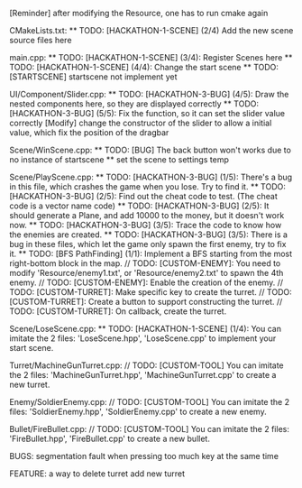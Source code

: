[Reminder] after modifying the Resource, one has to run cmake again

CMakeLists.txt:
    ** TODO: [HACKATHON-1-SCENE] (2/4) Add the new scene source files here

main.cpp:
    ** TODO: [HACKATHON-1-SCENE] (3/4): Register Scenes here
    ** TODO: [HACKATHON-1-SCENE] (4/4): Change the start scene
    ** TODO: [STARTSCENE] startscene not implement yet

UI/Component/Slider.cpp:
    ** TODO: [HACKATHON-3-BUG] (4/5): Draw the nested components here, so they are displayed correctly
    ** TODO: [HACKATHON-3-BUG] (5/5): Fix the function, so it can set the slider value correctly
    [Modify] change the constructor of the slider to allow a initial value, which fix the position of the dragbar

Scene/WinScene.cpp:
    ** TODO: [BUG] The back button won't works due to no instance of startscene
        ** set the scene to settings temp

Scene/PlayScene.cpp:
    ** TODO: [HACKATHON-3-BUG] (1/5): There's a bug in this file, which crashes the game when you lose. Try to find it.
    ** TODO: [HACKATHON-3-BUG] (2/5): Find out the cheat code to test. (The cheat code is a vector name code)
    ** TODO: [HACKATHON-3-BUG] (2/5): It should generate a Plane, and add 10000 to the money, but it doesn't work now.
    ** TODO: [HACKATHON-3-BUG] (3/5): Trace the code to know how the enemies are created.
    ** TODO: [HACKATHON-3-BUG] (3/5): There is a bug in these files, which let the game only spawn the first enemy, try to fix it.
    ** TODO: [BFS PathFinding] (1/1): Implement a BFS starting from the most right-bottom block in the map.
    // TODO: [CUSTOM-ENEMY]: You need to modify 'Resource/enemy1.txt', or 'Resource/enemy2.txt' to spawn the 4th enemy.
    // TODO: [CUSTOM-ENEMY]: Enable the creation of the enemy.
    // TODO: [CUSTOM-TURRET]: Make specific key to create the turret.
    // TODO: [CUSTOM-TURRET]: Create a button to support constructing the turret.
    // TODO: [CUSTOM-TURRET]: On callback, create the turret.

Scene/LoseScene.cpp:
    ** TODO: [HACKATHON-1-SCENE] (1/4): You can imitate the 2 files: 'LoseScene.hpp', 'LoseScene.cpp' to implement your start scene.

Turret/MachineGunTurret.cpp:
    // TODO: [CUSTOM-TOOL] You can imitate the 2 files: 'MachineGunTurret.hpp', 'MachineGunTurret.cpp' to create a new turret.

Enemy/SoldierEnemy.cpp:
    // TODO: [CUSTOM-TOOL] You can imitate the 2 files: 'SoldierEnemy.hpp', 'SoldierEnemy.cpp' to create a new enemy.

Bullet/FireBullet.cpp:
    // TODO: [CUSTOM-TOOL] You can imitate the 2 files: 'FireBullet.hpp', 'FireBullet.cpp' to create a new bullet.

BUGS:
    segmentation fault when pressing too much key at the same time

FEATURE:
    a way to delete turret
    add new turret

